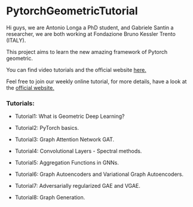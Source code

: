 # PytorchGeometricTutorial
Hi guys, we are Antonio Longa a PhD student, and Gabriele Santin a researcher, we are both working at Fondazione Bruno Kessler Trento (ITALY).

This project aims to learn the new amazing framework of Pytorch geometric.

You can find video tutorials and the official website [here.](https://antoniolonga.github.io/Pytorch_geometric_tutorials/index.html)

Feel free to join our weekly online tutorial, for more details, have a look at the  [official website.](https://antoniolonga.github.io/Pytorch_geometric_tutorials/index.html)

### Tutorials:

* Tutorial1: What is Geometric Deep Learning? 

* Tutorial2: PyTorch basics.

* Tutorial3: Graph Attention Network GAT.

* Tutorial4: Convolutional Layers - Spectral methods.

* Tutorial5: Aggregation Functions in GNNs.

* Tutorial6: Graph Autoencoders and Variational Graph Autoencoders.

* Tutorial7: Adversarially regularized GAE and VGAE.

* Tutorial8: Graph Generation.

